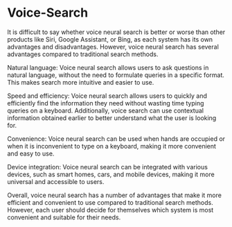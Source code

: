 # Voice-Search

It is difficult to say whether voice neural search is better or worse than other products like Siri, Google Assistant, or Bing, as each system has its own advantages and disadvantages. However, voice neural search has several advantages compared to traditional search methods.

Natural language: Voice neural search allows users to ask questions in natural language, without the need to formulate queries in a specific format. This makes search more intuitive and easier to use.

Speed and efficiency: Voice neural search allows users to quickly and efficiently find the information they need without wasting time typing queries on a keyboard. Additionally, voice search can use contextual information obtained earlier to better understand what the user is looking for.

Convenience: Voice neural search can be used when hands are occupied or when it is inconvenient to type on a keyboard, making it more convenient and easy to use.

Device integration: Voice neural search can be integrated with various devices, such as smart homes, cars, and mobile devices, making it more universal and accessible to users.

Overall, voice neural search has a number of advantages that make it more efficient and convenient to use compared to traditional search methods. However, each user should decide for themselves which system is most convenient and suitable for their needs.
